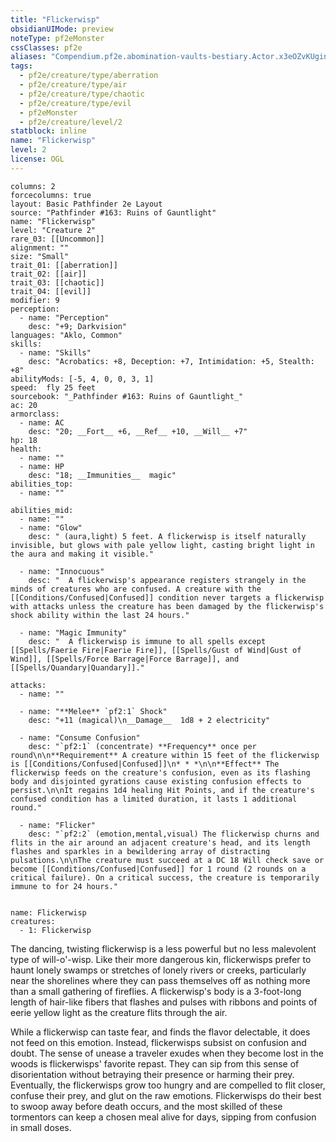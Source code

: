```yaml
---
title: "Flickerwisp"
obsidianUIMode: preview
noteType: pf2eMonster
cssClasses: pf2e
aliases: "Compendium.pf2e.abomination-vaults-bestiary.Actor.x3eOZvKUginj5Blh" 
tags:
  - pf2e/creature/type/aberration
  - pf2e/creature/type/air
  - pf2e/creature/type/chaotic
  - pf2e/creature/type/evil
  - pf2eMonster
  - pf2e/creature/level/2
statblock: inline
name: "Flickerwisp"
level: 2
license: OGL
---
```


```statblock
columns: 2
forcecolumns: true
layout: Basic Pathfinder 2e Layout
source: "Pathfinder #163: Ruins of Gauntlight"
name: "Flickerwisp"
level: "Creature 2"
rare_03: [[Uncommon]]
alignment: ""
size: "Small"
trait_01: [[aberration]]
trait_02: [[air]]
trait_03: [[chaotic]]
trait_04: [[evil]]
modifier: 9
perception:
  - name: "Perception"
    desc: "+9; Darkvision"
languages: "Aklo, Common"
skills:
  - name: "Skills"
    desc: "Acrobatics: +8, Deception: +7, Intimidation: +5, Stealth: +8"
abilityMods: [-5, 4, 0, 0, 3, 1]
speed:  fly 25 feet
sourcebook: "_Pathfinder #163: Ruins of Gauntlight_"
ac: 20
armorclass:
  - name: AC
    desc: "20; __Fort__ +6, __Ref__ +10, __Will__ +7"
hp: 18
health:
  - name: ""
  - name: HP
    desc: "18; __Immunities__  magic"
abilities_top:
  - name: ""

abilities_mid:
  - name: ""
  - name: "Glow"
    desc: " (aura,light) 5 feet. A flickerwisp is itself naturally invisible, but glows with pale yellow light, casting bright light in the aura and making it visible."

  - name: "Innocuous"
    desc: "  A flickerwisp's appearance registers strangely in the minds of creatures who are confused. A creature with the [[Conditions/Confused|Confused]] condition never targets a flickerwisp with attacks unless the creature has been damaged by the flickerwisp's shock ability within the last 24 hours."

  - name: "Magic Immunity"
    desc: "  A flickerwisp is immune to all spells except [[Spells/Faerie Fire|Faerie Fire]], [[Spells/Gust of Wind|Gust of Wind]], [[Spells/Force Barrage|Force Barrage]], and [[Spells/Quandary|Quandary]]."

attacks:
  - name: ""

  - name: "**Melee** `pf2:1` Shock"
    desc: "+11 (magical)\n__Damage__  1d8 + 2 electricity"

  - name: "Consume Confusion"
    desc: "`pf2:1` (concentrate) **Frequency** once per round\n\n**Requirement** A creature within 15 feet of the flickerwisp is [[Conditions/Confused|Confused]]\n* * *\n\n**Effect** The flickerwisp feeds on the creature's confusion, even as its flashing body and disjointed gyrations cause existing confusion effects to persist.\n\nIt regains 1d4 healing Hit Points, and if the creature's confused condition has a limited duration, it lasts 1 additional round."

  - name: "Flicker"
    desc: "`pf2:2` (emotion,mental,visual) The flickerwisp churns and flits in the air around an adjacent creature's head, and its length flashes and sparkles in a bewildering array of distracting pulsations.\n\nThe creature must succeed at a DC 18 Will check save or become [[Conditions/Confused|Confused]] for 1 round (2 rounds on a critical failure). On a critical success, the creature is temporarily immune to for 24 hours."
 
```

```encounter-table
name: Flickerwisp
creatures:
  - 1: Flickerwisp
```



The dancing, twisting flickerwisp is a less powerful but no less malevolent type of will-o'-wisp. Like their more dangerous kin, flickerwisps prefer to haunt lonely swamps or stretches of lonely rivers or creeks, particularly near the shorelines where they can pass themselves off as nothing more than a small gathering of fireflies. A flickerwisp's body is a 3-foot-long length of hair-like fibers that flashes and pulses with ribbons and points of eerie yellow light as the creature flits through the air.

While a flickerwisp can taste fear, and finds the flavor delectable, it does not feed on this emotion. Instead, flickerwisps subsist on confusion and doubt. The sense of unease a traveler exudes when they become lost in the woods is flickerwisps' favorite repast. They can sip from this sense of disorientation without betraying their presence or harming their prey. Eventually, the flickerwisps grow too hungry and are compelled to flit closer, confuse their prey, and glut on the raw emotions. Flickerwisps do their best to swoop away before death occurs, and the most skilled of these tormentors can keep a chosen meal alive for days, sipping from confusion in small doses.
